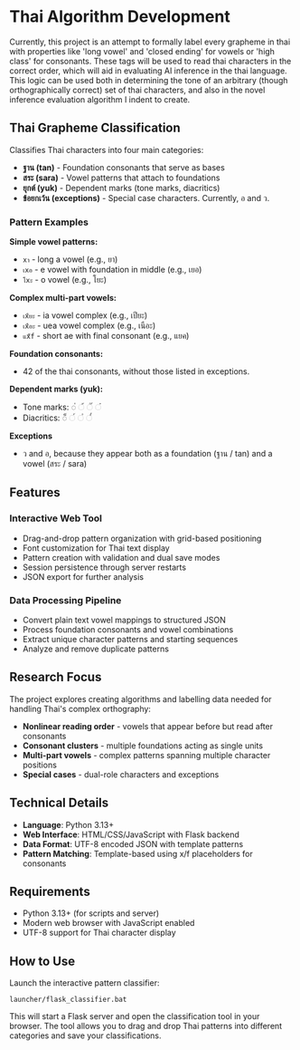 # Thai Algorithm Development

Currently, this project is an attempt to formally label every grapheme in thai with properties like 'long vowel' and 'closed ending' for vowels or 'high class' for consonants. These tags will be used to
read thai characters in the correct order, which will aid in evaluating AI inference in the thai language. This logic can be used both in determining the tone of an arbitrary (though orthographically correct) set of thai characters, and 
also in the novel inference evaluation algorithm I indent to create.


## Thai Grapheme Classification

Classifies Thai characters into four main categories:
- **ฐาน (tan)** - Foundation consonants that serve as bases
- **สระ (sara)** - Vowel patterns that attach to foundations
- **ยุกต์ (yuk)** - Dependent marks (tone marks, diacritics)
- **ข้อยกเว้น (exceptions)** - Special case characters. Currently, อ and ว.

### Pattern Examples

**Simple vowel patterns:**
- `xา` - long a vowel (e.g., ยา)
- `เxอ` - e vowel with foundation in middle (e.g., เยอ)
- `โxะ` - o vowel (e.g., โยะ)

**Complex multi-part vowels:**
- `เxียะ` - ia vowel complex (e.g., เปียะ)
- `เxือะ` - uea vowel complex (e.g., เนือะ)
- `แx็f` - short ae with final consonant (e.g., แยค)

**Foundation consonants:**
- 42 of the thai consonants, without those listed in exceptions.

**Dependent marks (yuk):**
- Tone marks: ◌่ ◌้ ◌๊ ◌๋
- Diacritics: ◌็ ◌์ ◌ํ ◌๎

**Exceptions**
- ว and อ, because they appear both as a foundation (ฐาน / tan) and a vowel (สระ / sara)

## Features

### Interactive Web Tool
- Drag-and-drop pattern organization with grid-based positioning
- Font customization for Thai text display
- Pattern creation with validation and dual save modes
- Session persistence through server restarts
- JSON export for further analysis

### Data Processing Pipeline
- Convert plain text vowel mappings to structured JSON
- Process foundation consonants and vowel combinations
- Extract unique character patterns and starting sequences
- Analyze and remove duplicate patterns

## Research Focus

The project explores creating algorithms and labelling data needed for handling Thai's complex orthography:
- **Nonlinear reading order** - vowels that appear before but read after consonants
- **Consonant clusters** - multiple foundations acting as single units
- **Multi-part vowels** - complex patterns spanning multiple character positions
- **Special cases** - dual-role characters and exceptions

## Technical Details

- **Language**: Python 3.13+
- **Web Interface**: HTML/CSS/JavaScript with Flask backend
- **Data Format**: UTF-8 encoded JSON with template patterns
- **Pattern Matching**: Template-based using x/f placeholders for consonants

## Requirements

- Python 3.13+ (for scripts and server)
- Modern web browser with JavaScript enabled
- UTF-8 support for Thai character display

## How to Use

Launch the interactive pattern classifier:

```
launcher/flask_classifier.bat
```

This will start a Flask server and open the classification tool in your browser. The tool allows you to drag and drop Thai patterns into different categories and save your classifications.